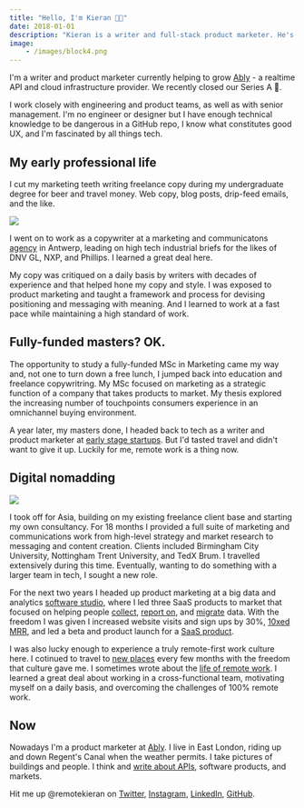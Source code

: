 ```yaml
---
title: "Hello, I'm Kieran 👋🏼"
date: 2018-01-01
description: "Kieran is a writer and full-stack product marketer. He's interested in how software and data impact our physical environments. Right now he lives in London and is working on realtime APIs and cloud infrastructure."
image:
    - /images/block4.png
---
```

I'm a writer and product marketer currently helping to grow <a href="https://www.ably.io" target="_blank">Ably</a> - a realtime API and cloud infrastructure provider. We recently closed our Series A 🥳.

I work closely with engineering and product teams, as well as with senior management. I'm no engineer or designer but I have enough technical knowledge to be dangerous in a GitHub repo, I know what constitutes good UX, and I'm fascinated by all things tech.

## My early professional life

I cut my marketing teeth writing freelance copy during my undergraduate degree for beer and travel money. Web copy, blog posts, drip-feed emails, and the like.

<img src="/images/block4-2.png">

I went on to work as a copywriter at a marketing and communicatons <a href="http://pyramidion.be" target="_blank">agency</a> in Antwerp, leading on high tech industrial briefs for the likes of DNV GL, NXP, and Phillips. I learned a great deal here.

My copy was critiqued on a daily basis by writers with decades of experience and that helped hone my copy and style. I was exposed to product marketing and taught a framework and process for devising positioning and messaging with meaning. And I learned to work at a fast pace while maintaining a high standard of work.

## Fully-funded masters? OK.

The opportunity to study a fully-funded MSc in Marketing came my way and, not one to turn down a free lunch, I jumped back into education and freelance copywritring. My MSc focused on marketing as a strategic function of a company that takes products to market. My thesis explored the increasing number of touchpoints consumers experience in an omnichannel buying environment.

A year later, my masters done, I headed back to tech as a writer and product marketer at [early stage startups](https://quuu.co/). But I'd tasted travel and didn't want to give it up. Luckily for me, remote work is a thing now.

## Digital nomadding

<img src="/images/block4.png">

I took off for Asia, building on my existing freelance client base and starting my own consultancy. For 18 months I provided a full suite of marketing and communications work from high-level strategy and market research to messaging and content creation. Clients included Birmingham City University, Nottingham Trent University, and TedX Brum. I travelled extensively during this time. Eventually, wanting to do something with a larger team in tech, I sought a new role.

For the next two years I headed up product marketing at a big data and analytics <a href="https://weared4.com" target="_blank">software studio</a>, where I led three SaaS products to market that focused on helping people <a href="https://prodlytic.com" target="_blank">collect</a>, <a href="https://querytreeapp.com" target="_blank">report on</a>, and <a href="https://sqlizer.io" target="_blank">migrate</a> data. With the freedom I was given I increased website visits and sign ups by 30%, [10xed MRR](/work/maximising-revenue/), and led a beta and product launch for a [ SaaS product](/work/new-saas/).

I was also lucky enough to experience a truly remote-first work culture here. I cotinued to travel to <a href="https://nomadlist.com/@kks" target="_blank">new places</a> every few months with the freedom that culture gave me. I sometimes wrote about the <a href="/blog/remote-company-culture/">life of remote work</a>. I learned a great deal about working in a cross-functional team, motivating myself on a daily basis, and overcoming the challenges of 100% remote work.

## Now

Nowadays I'm a product marketer at [Ably](https://www.ably.io). I live in East London, riding up and down Regent's Canal when the weather permits. I take pictures of buildings and people. I think and [write about APIs](https://www.ably.io/blog/author/kieran/), software products, and markets.

Hit me up @remotekieran on [Twitter](http://twitter.com/remotekieran), [Instagram](https://www.instagram.com/remotekieran), [LinkedIn](https://www.linkedin.com/in/remotekieran/), [GitHub](https://github.com/remotekieran).